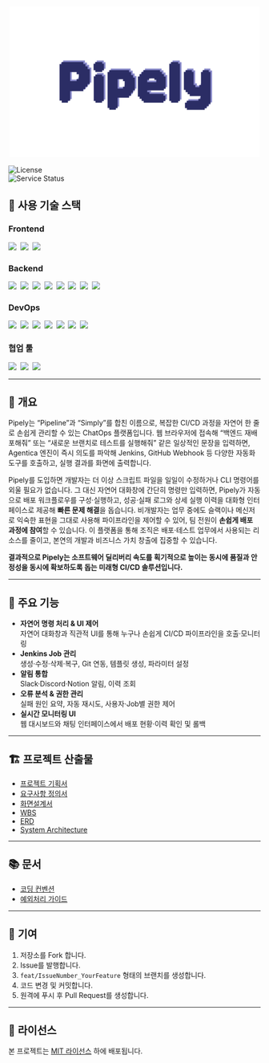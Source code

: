 <p align="center">
  <img src="frontend/src/assets/images/logo.png" alt="Pipely 대표 이미지" />
</p>

![License](https://img.shields.io/badge/license-MIT-blue)  
![Service Status](https://img.shields.io/badge/status-online-brightgreen)

## 🧰 사용 기술 스택

### Frontend

<p>
  <img src="https://img.shields.io/badge/Vue.js-35495E?logo=vue.js&logoColor=4FC08D&style=flat">&nbsp;
  <img src="https://img.shields.io/badge/Vite-646CFF?logo=vite&logoColor=white&style=flat">&nbsp;
  <img src="https://img.shields.io/badge/Axios-5A29E4?logo=axios&logoColor=white&style=flat">
</p>

### Backend

<p> 
  <img src="https://img.shields.io/badge/Spring_Boot-6DB33F?logo=spring-boot&logoColor=white&style=flat">&nbsp;
  <img src="https://img.shields.io/badge/Java-007396?logo=java&logoColor=white&style=flat">&nbsp;
  <img src="https://img.shields.io/badge/JPA-Hibernate-59666C?logo=hibernate&logoColor=white&style=flat">&nbsp;
  <img src="https://img.shields.io/badge/MariaDB-003545?logo=mariadb&logoColor=white&style=flat">&nbsp;
  <img src="https://img.shields.io/badge/Swagger-85EA2D?logo=swagger&logoColor=black&style=flat">&nbsp;
  <img src="https://img.shields.io/badge/Spring_Security-6DB33F?logo=springsecurity&logoColor=white&style=flat">&nbsp;
  <img src="https://img.shields.io/badge/Mustache-FFC72C?logoColor=black&style=flat">&nbsp;
  <img src="https://img.shields.io/badge/NestJS-E0234E?logo=nestjs&logoColor=white&style=flat"> 
</p>

### DevOps

<p> 
  <img src="https://img.shields.io/badge/Docker-2496ED?logo=docker&logoColor=white&style=flat">&nbsp; 
  <img src="https://img.shields.io/badge/Kubernetes-326CE5?logo=kubernetes&logoColor=white&style=flat">&nbsp; 
  <img src="https://img.shields.io/badge/Jenkins-D24939?logo=jenkins&logoColor=white&style=flat">&nbsp; 
  <img src="https://img.shields.io/badge/GitHub_Webhook-181717?logo=github&logoColor=white&style=flat">&nbsp;
  <img src="https://img.shields.io/badge/Helm-0F1689?logo=helm&logoColor=white&style=flat">&nbsp; 
  <img src="https://img.shields.io/badge/Agentica-0A192F?style=flat&logo=chatbot&logoColor=white">&nbsp; 
  <img src="https://img.shields.io/badge/Discord_Webhook-5865F2?logo=discord&logoColor=white&style=flat"> 
</p>

### 협업 툴

<p> 
  <img src="https://img.shields.io/badge/Notion-000000?logo=notion&logoColor=white&style=flat">&nbsp;
  <img src="https://img.shields.io/badge/GitHub-181717?logo=github&logoColor=white&style=flat">&nbsp;
  <img src="https://img.shields.io/badge/Discord-5865F2?logo=discord&logoColor=white&style=flat">
</p>

---

## 🔦 개요

Pipely는 “Pipeline”과 “Simply”를 합친 이름으로, 복잡한 CI/CD 과정을 자연어 한 줄로 손쉽게 관리할 수 있는 ChatOps 플랫폼입니다.
웹 브라우저에 접속해 “백엔드 재배포해줘” 또는 “새로운 브랜치로 테스트를 실행해줘” 같은 일상적인 문장을 입력하면,
Agentica 엔진이 즉시 의도를 파악해 Jenkins, GitHub Webhook 등 다양한 자동화 도구를 호출하고, 실행 결과를 화면에 출력합니다.

Pipely를 도입하면 개발자는 더 이상 스크립트 파일을 일일이 수정하거나 CLI 명령어를 외울 필요가 없습니다.
그 대신 자연어 대화창에 간단히 명령만 입력하면, Pipely가 자동으로 배포 워크플로우를 구성·실행하고,
성공·실패 로그와 상세 실행 이력을 대화형 인터페이스로 제공해 **빠른 문제 해결**을 돕습니다. 비개발자는 업무 중에도 슬랙이나 메신저로 익숙한 표현을 그대로 사용해 파이프라인을 제어할 수 있어, 팀
전원이 **손쉽게 배포 과정에 참여**할 수 있습니다.
이 플랫폼을 통해 조직은 배포·테스트 업무에서 사용되는 리소스를 줄이고, 본연의 개발과 비즈니스 가치 창출에 집중할 수 있습니다.

**결과적으로 Pipely는 소프트웨어 딜리버리 속도를 획기적으로 높이는 동시에 품질과 안정성을 동시에 확보하도록 돕는 미래형 CI/CD 솔루션입니다.**

---

## 🚀 주요 기능

- **자연어 명령 처리 & UI 제어**  
  자연어 대화창과 직관적 UI를 통해 누구나 손쉽게 CI/CD 파이프라인을 호출·모니터링
- **Jenkins Job 관리**  
  생성·수정·삭제·복구, Git 연동, 템플릿 생성, 파라미터 설정
- **알림 통합**  
  Slack·Discord·Notion 알림, 이력 조회
- **오류 분석 & 권한 관리**  
  실패 원인 요약, 자동 재시도, 사용자·Job별 권한 제어
- **실시간 모니터링 UI**  
  웹 대시보드와 채팅 인터페이스에서 배포 현황·이력 확인 및 롤백

---

## 🏗️ 프로젝트 산출물

- [프로젝트 기획서](https://docs.google.com/document/d/1k67gqPe3trgWKEwNCG3rgeZHXsozqcXqJuEBqYkPhXc/edit?tab=t.0)
- [요구사항 정의서](https://docs.google.com/spreadsheets/d/1apwYQch5wEJAdfZa1ZlTZmPqGK5NtT89TuzFT1B8dys/edit?gid=0#gid=0)
- [화면설계서](https://www.figma.com/design/d22K0lpjOcG7vH8kbQ4DzE/Pipely?node-id=2-2&t=8GOfcsjIorznJyGb-1)
- [WBS](https://docs.google.com/spreadsheets/d/1iceBM2KVSLNEKkg-Gaetar4pg-WtLEhwqcESs2ilzfQ/edit?gid=0#gid=0)
- [ERD](https://www.erdcloud.com/d/TTcoWmJC4Q64MauFX)
- [System Architecture](https://github.com/baepo-minjok/pipely/wiki/System-Architecture)

---

## 📚 문서

- [코딩 컨벤션](https://github.com/baepo-minjok/pipely/wiki#pipely-wiki)
- [예외처리 가이드](https://github.com/baepo-minjok/pipely/wiki/%EC%98%88%EC%99%B8-%EC%B2%98%EB%A6%AC-%EA%B0%80%EC%9D%B4%EB%93%9C)

---

## 🤝 기여

1. 저장소를 Fork 합니다.
2. Issue를 발행합니다.
2. `feat/IssueNumber_YourFeature` 형태의 브랜치를 생성합니다.
3. 코드 변경 및 커밋합니다.
4. 원격에 푸시 후 Pull Request를 생성합니다.

---

## 📄 라이선스

본 프로젝트는 [MIT 라이선스](./LICENSE) 하에 배포됩니다.
